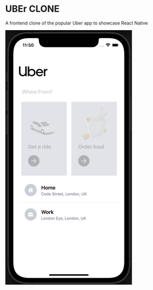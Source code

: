 # UBEr CLONE

A frontend clone of the popular Uber app to showcase React Native 

![Uber clone](https://github.com/philipdaveby/uber-clone/blob/main/assets/readme-image.png?raw=true)
